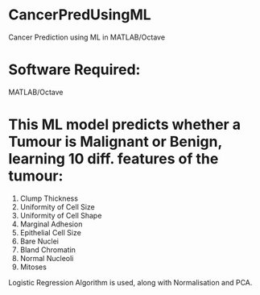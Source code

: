# CancerPredUsingML
Cancer Prediction using ML in MATLAB/Octave

# Software Required:
MATLAB/Octave

# This ML model predicts whether a Tumour is Malignant or Benign, learning 10 diff. features of the tumour:
1) Clump Thickness
2) Uniformity of Cell Size
3) Uniformity of Cell Shape
4) Marginal Adhesion
5) Epithelial Cell Size
6) Bare Nuclei
7) Bland Chromatin
8) Normal Nucleoli
9) Mitoses

Logistic Regression Algorithm is used, along with Normalisation and PCA.

